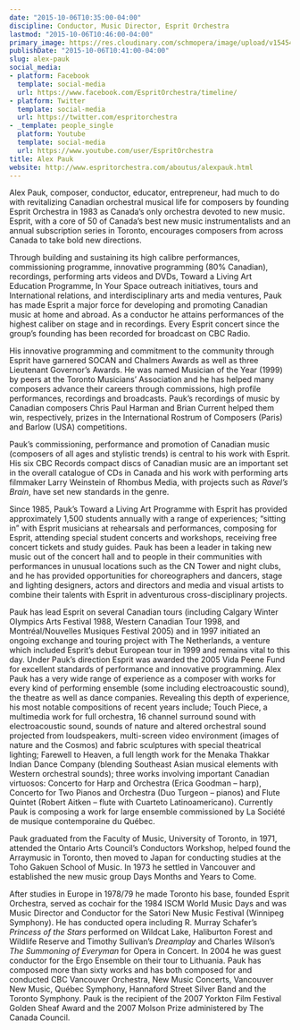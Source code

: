 ```yaml
---
date: "2015-10-06T10:35:00-04:00"
discipline: Conductor, Music Director, Esprit Orchestra
lastmod: "2015-10-06T10:46:00-04:00"
primary_image: https://res.cloudinary.com/schmopera/image/upload/v1545409169/media/webhook-uploads/1444142415627/ND3_6932-Alex-Pauk-ConductorSquare.jpg.jpg
publishDate: "2015-10-06T10:41:00-04:00"
slug: alex-pauk
social_media:
- platform: Facebook
  template: social-media
  url: https://www.facebook.com/EspritOrchestra/timeline/
- platform: Twitter
  template: social-media
  url: https://twitter.com/espritorchestra
- _template: people_single
  platform: Youtube
  template: social-media
  url: https://www.youtube.com/user/EspritOrchestra
title: Alex Pauk
website: http://www.espritorchestra.com/aboutus/alexpauk.html
---
```


Alex Pauk, composer, conductor, educator, entrepreneur, had much to do with revitalizing Canadian orchestral musical life for composers by founding Esprit Orchestra in 1983 as Canada’s only orchestra devoted to new music. Esprit, with a core of 50 of Canada’s best new music instrumentalists and an annual subscription series in Toronto, encourages composers from across Canada to take bold new
directions.

Through building and sustaining its high calibre performances, commissioning programme, innovative programming (80% Canadian), recordings, performing arts videos and DVDs, Toward a Living Art Education Programme, In Your Space outreach initiatives, tours and International relations, and interdisciplinary arts and media ventures, Pauk has made Esprit a major force for developing and promoting Canadian music at home and abroad. As a conductor he attains performances of the highest caliber on stage and in recordings. Every Esprit concert since the group’s founding has been recorded for broadcast on CBC Radio.

His innovative programming and commitment to the community through Esprit have garnered SOCAN and Chalmers Awards as well as three Lieutenant Governor’s Awards. He was named Musician of the Year (1999) by peers at the Toronto Musicians’ Association and he has helped many composers advance their careers through commissions, high profile performances, recordings and broadcasts. Pauk’s recordings of music by Canadian composers Chris Paul Harman and Brian Current helped them win, respectively, prizes in the International Rostrum of Composers (Paris) and Barlow (USA) competitions. 

Pauk’s commissioning, performance and promotion of Canadian music (composers of all ages and stylistic trends) is central to his work with Esprit. His six CBC Records compact discs of Canadian music are an important set in the overall catalogue of CDs in Canada and his work with performing arts filmmaker Larry Weinstein of Rhombus Media, with projects such as *Ravel’s Brain*, have set new standards in the genre. 

Since 1985, Pauk’s Toward a Living Art Programme with Esprit has provided approximately 1,500 students annually with a range of experiences; “sitting in” with Esprit musicians at rehearsals and performances, composing for Esprit, attending special student concerts and workshops, receiving free concert tickets and study guides. Pauk has been a leader in taking new music out of the concert hall and to people in their communities with performances in unusual locations such as the CN Tower and night clubs, and he has provided opportunities for choreographers and dancers, stage and lighting designers, actors and directors and
media and visual artists to combine their talents with Esprit in adventurous cross-disciplinary projects.

Pauk has lead Esprit on several Canadian tours (including Calgary Winter Olympics Arts Festival 1988, Western Canadian Tour 1998, and Montréal/Nouvelles Musiques Festival 2005) and in 1997 initiated an ongoing exchange and touring project with The Netherlands, a venture which included Esprit’s debut European tour in 1999 and remains vital to this day. Under Pauk’s direction Esprit was awarded the 2005 Vida Peene Fund for excellent standards of performance and innovative programming. Alex Pauk has a very wide range of experience as a composer with works for every kind of performing ensemble (some including electroacoustic sound), the theatre as well as dance companies. Revealing this depth of experience, his most notable compositions of recent years include; Touch Piece, a multimedia work for full orchestra, 16 channel surround sound with electroacoustic sound, sounds of nature and altered orchestral sound projected from loudspeakers, multi-screen video environment (images of nature and the Cosmos) and fabric sculptures with special theatrical lighting; Farewell to Heaven, a full length work for the Menaka Thakkar Indian Dance Company (blending Southeast Asian musical elements with Western orchestral sounds); three works involving important Canadian virtuosos: Concerto for Harp and Orchestra (Erica Goodman – harp), Concerto for Two Pianos and Orchestra (Duo Turgeon – pianos) and Flute Quintet (Robert Aitken – flute with Cuarteto Latinoamericano). Currently Pauk is composing a work for large ensemble commissioned by La Société de musique contemporaine du Québec.

Pauk graduated from the Faculty of Music, University of Toronto, in 1971, attended the Ontario Arts Council’s Conductors Workshop, helped found the Arraymusic in Toronto, then moved to Japan for conducting studies at the Toho Gakuen School of Music. In 1973 he settled in Vancouver and established the new music group Days Months and Years to Come.

After studies in Europe in 1978/79 he made Toronto his base, founded Esprit Orchestra, served as cochair for the 1984 ISCM World Music Days and was Music Director and Conductor for the Satori New Music Festival (Winnipeg Symphony). He has conducted opera including R. Murray Schafer’s *Princess of the Stars* performed on Wildcat Lake, Haliburton Forest and Wildlife Reserve and Timothy Sullivan’s *Dreamplay* and Charles Wilson’s *The Summoning of Everyman* for Opera in Concert. In 2004 he was guest conductor for the Ergo Ensemble on their tour to Lithuania. Pauk has composed more than sixty works and has both composed for and conducted CBC Vancouver Orchestra, New Music Concerts, Vancouver New Music, Québec Symphony, Hannaford Street Silver Band and the Toronto Symphony. Pauk is the recipient of the 2007 Yorkton Film Festival Golden Sheaf Award and the 2007 Molson Prize administered by The Canada Council. 
